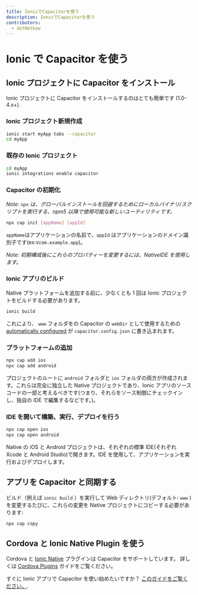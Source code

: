 ```yaml
---
title: IonicでCapacitorを使う
description: IonicでCapacitorを使う
contributors:
  - dotNetkow
---
```


# Ionic で Capacitor を使う

## Ionic プロジェクトに Capacitor をインストール

Ionic プロジェクトに Capacitor をインストールするのはとても簡単です (1.0-4.x+).

### Ionic プロジェクト新規作成

```bash
ionic start myApp tabs --capacitor
cd myApp
```

### 既存の Ionic プロジェクト

```bash
cd myApp
ionic integrations enable capacitor
```

### Capacitor の初期化

_Note: `npx` は、グローバルインストールを回避するためにローカルバイナリ/スクリプトを実行する、npm5 以降で使用可能な新しいユーティリティです。_

```bash
npx cap init [appName] [appId]
```

`appName`はアプリケーションの名前で、`appId` はアプリケーションのドメイン識別子です(ex:v`com.example.app`)。

_Note: 初期構成後にこれらのプロパティーを変更するには、NativeIDE を使用します。_

### Ionic アプリのビルド

Native プラットフォームを追加する前に、少なくとも 1 回は Ionic プロジェクトをビルドする必要があります。

```bash
ionic build
```

これにより、 `www` フォルダをの Capacitor の `webDir` として使用するための [automatically configured](/docs/basics/configuring-your-app) が `capacitor.config.json` に書き込まれます。

### プラットフォームの追加

```bash
npx cap add ios
npx cap add android
```

プロジェクトのルートに `android` フォルダと `ios` フォルダの両方が作成されます。これらは完全に独立した Native プロジェクトであり、Ionic アプリのソースコードの一部と考えるべきです(つまり、それらをソース制御にチェックインし、独自の IDE で編集するなどです。)。

### IDE を開いて構築、実行、デプロイを行う

```bash
npx cap open ios
npx cap open android
```

Native の iOS と Android プロジェクトは、それぞれの標準 IDE(それぞれ Xcode と Android Studio)で開きます。IDE を使用して、アプリケーションを実行およびデプロイします。

## アプリを Capacitor と同期する

ビルド（例えば `ionic build` ）を実行して Web ディレクトリ(デフォルト: `www` )を変更するたびに、これらの変更を Native プロジェクトにコピーする必要があります:

```bash
npx cap copy
```

## Cordova と Ionic Native Plugin を使う

Cordova と [Ionic Native](https://ionicframework.com/docs/native/) プラグインは Capacitor をサポートしています。 詳しくは [Cordova Plugins](/docs/cordova/using-cordova-plugins) ガイドをご覧ください。

すぐに Ionic アプリで Capacitor を使い始めたいですか？ [このガイドをご覧ください。](/docs/guides/ionic-framework-app).

